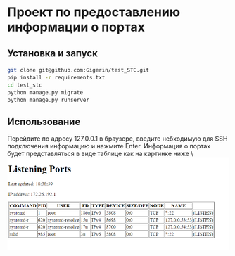 # Проект по предоставлению информации о портах

## Установка и запуск

```bash
git clone git@github.com:Gigerin/test_STC.git
pip install -r requirements.txt
cd test_stc
python manage.py migrate
python manage.py runserver
```

## Использование

Перейдите по адресу 127.0.0.1 в браузере, введите небходимую для SSH подключения
информацию и нажмите Enter. Информация о портах будет представляться в виде таблице
как на картинке ниже \ 
![img.png](img.png)